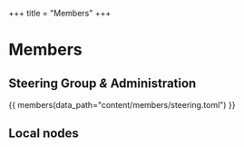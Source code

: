 +++
title = "Members"
+++

# Members

## Steering Group *&* Administration

<div class="mx-lg-negative my-4">
  {{ members(data_path="content/members/steering.toml") }}
</div>

## Local nodes

<link rel="stylesheet" href="https://unpkg.com/leaflet@1.7.1/dist/leaflet.css" integrity="sha512-xodZBNTC5n17Xt2atTPuE1HxjVMSvLVW9ocqUKLsCC5CXdbqCmblAshOMAS6/keqq/sMZMZ19scR4PsZChSR7A==" crossorigin=""/>
<script src="https://unpkg.com/leaflet@1.7.1/dist/leaflet.js" integrity="sha512-XQoYMqMTK8LvdxXYG3nZ448hOEQiglfqkJs1NOQV44cWnUrBc8PkAOcXy20w0vlaXaVUearIOBhiXZ5V3ynxwA==" crossorigin=""></script>

<div id="map" class="mx-lg-negative" style="height: 750px"></div>
<script>
	var map = L.map('map').setView([51.163375, 10.447683], 6);
	L.tileLayer('/maps/tiles/{z}/{x}/{y}.png', {
    minZoom: 5,
		maxZoom: 7,
		attribution: 'Public domain map data by <a href="https://www.naturalearthdata.com">Natural Earth</a>',
		tileSize: 256,
	}).addTo(map);
  //
  function onEachFeature(feature, layer) {
    // does this feature have a property named popupContent?
    if (feature.properties && feature.properties.popupContent) {
        layer.bindPopup(feature.properties.popupContent);
    }
  }
  //
  var members = {
    "type": "Feature",
    "properties": {
      "name": "University of Mannheim",
    },
    "geometry": {
      "type": "Point",
      "coordinates": [8.466944, 49.488888]
    }
  };
  //
  L.geoJSON(members, {
    onEachFeature: onEachFeature
  }).addTo(map);
</script>
